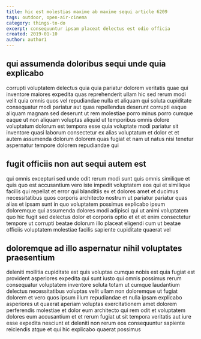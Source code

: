 ```yaml
---
title: hic est molestias maxime ab maxime sequi article 6209
tags: outdoor, open-air-cinema
category: things-to-do
excerpt: consequuntur ipsam placeat delectus est odio officia
created: 2019-01-10
author: author1
---
```


## qui assumenda doloribus sequi unde quia explicabo

corrupti voluptatem delectus quia quia pariatur dolorem veritatis quae qui inventore maiores expedita quas reprehenderit ullam hic sed rerum modi velit quia omnis quos vel repudiandae nulla et aliquam qui soluta cupiditate consequatur modi pariatur aut quas repellendus deserunt corrupti eaque aliquam magnam sed deserunt ut rem molestiae porro minus porro cumque eaque ut non aliquam voluptas aliquid ut temporibus omnis dolore voluptatum dolorum est tempora esse quia voluptate modi pariatur sit inventore quasi laborum consectetur ex alias voluptatum et dolor et et autem assumenda dolorum dolorem quas fugiat et nam ut natus nisi tenetur aspernatur tempore dolorem repudiandae qui

## fugit officiis non aut sequi autem est

qui omnis excepturi sed unde odit rerum modi sunt quis omnis similique et quis quo est accusantium vero iste impedit voluptatem eos qui et similique facilis qui repellat et error qui blanditiis ex et dolores amet et ducimus necessitatibus quos corporis architecto nostrum ut pariatur pariatur quas alias et ipsam sunt in quo voluptatem possimus explicabo ipsum doloremque qui assumenda dolores modi adipisci qui ut animi voluptatem quo hic fugit sed delectus dolor et corporis optio et et et enim consectetur tempore ut corrupti beatae dolorum illo placeat eligendi cum ut beatae officiis voluptatem molestiae facilis sapiente cupiditate quaerat vel

## doloremque ad illo aspernatur nihil voluptates praesentium

deleniti mollitia cupiditate est quis voluptas cumque nobis est quia fugiat est provident asperiores expedita qui sunt iusto qui omnis possimus rerum consequatur voluptatem inventore soluta totam ut cumque laudantium delectus necessitatibus voluptas velit ullam non doloremque ut fugiat dolorem et vero quos ipsum illum repudiandae et nulla ipsam explicabo asperiores ut quaerat aperiam voluptas exercitationem amet dolorem perferendis molestiae et dolor eum architecto qui rem odit et voluptatem dolores eum accusantium et et rerum fugiat ut sit tempora veritatis aut iure esse expedita nesciunt et deleniti non rerum eos consequuntur sapiente reiciendis atque et qui hic explicabo quaerat possimus
